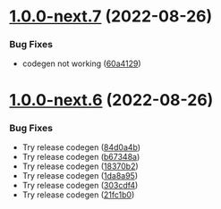 # [1.0.0-next.7](https://github.com/uvop/memorix/compare/v1.0.0-next.6...v1.0.0-next.7) (2022-08-26)


### Bug Fixes

* codegen not working ([60a4129](https://github.com/uvop/memorix/commit/60a4129c4d20ebbd73e6a32c35ce31e12b2eda57))

# [1.0.0-next.6](https://github.com/uvop/memorix/compare/v1.0.0-next.5...v1.0.0-next.6) (2022-08-26)


### Bug Fixes

* Try release codegen ([84d0a4b](https://github.com/uvop/memorix/commit/84d0a4b5fa3fad8755099e5b1b7e315a4aa28f5d))
* Try release codegen ([b67348a](https://github.com/uvop/memorix/commit/b67348af64263757a0c08d1f1bcb8eae4e438da5))
* Try release codegen ([18370b2](https://github.com/uvop/memorix/commit/18370b2c316c9ba7ded3ca8bb137584fde90ef03))
* Try release codegen ([1da8a95](https://github.com/uvop/memorix/commit/1da8a952786657971be6a2031d2eddc668173464))
* Try release codegen ([303cdf4](https://github.com/uvop/memorix/commit/303cdf481a35105ade7cbf140cf1155e59a3adcf))
* Try release codegen ([21fc1b0](https://github.com/uvop/memorix/commit/21fc1b0af379c7df99d4d5100c8d9033282e8583))
